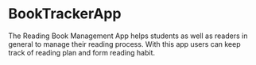 # BookTrackerApp

The Reading Book Management App helps students as well as readers in general to manage their reading process. With this app users can keep track of reading plan and form reading habit.
